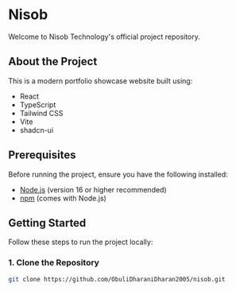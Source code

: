# Nisob

Welcome to Nisob Technology's official project repository.

## About the Project

This is a modern portfolio showcase website built using:

- React
- TypeScript
- Tailwind CSS
- Vite
- shadcn-ui

## Prerequisites

Before running the project, ensure you have the following installed:

- [Node.js](https://nodejs.org/) (version 16 or higher recommended)
- [npm](https://www.npmjs.com/) (comes with Node.js)

## Getting Started

Follow these steps to run the project locally:

### 1. Clone the Repository
```bash
git clone https://github.com/ObuliDharaniDharan2005/nisob.git